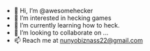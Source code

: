 - 👋 Hi, I’m @awesomehecker
- 👀 I’m interested in hecking games
- 🌱 I’m currently learning how to heck.
- 💞️ I’m looking to collaborate on ...
- 📫 Reach me at nunyobiznass22@gmail.com

<!---
awesomehecker/awesomehecker is a ✨ special ✨ repository because its `README.md` (this file) appears on your GitHub profile.
You can click the Preview link to take a look at your changes.
--->

